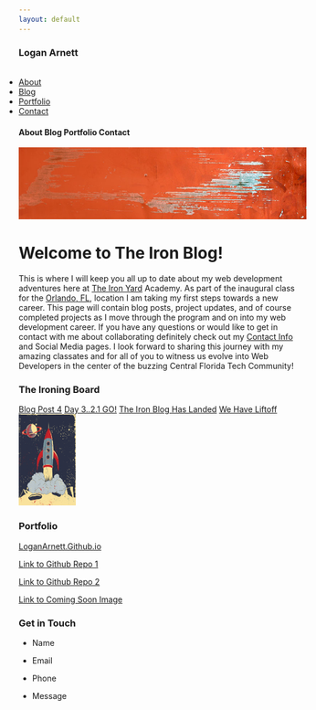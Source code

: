 ```yaml
---
layout: default
---
```

### Logan Arnett

<div id="navbar" >
    <ul id="nav" style="display: inline;">
        <li><a href="/">About</a></li>
        <li><a href="/">Blog</a></li>
        <li><a href="/">Portfolio</a></li>
        <li><a href="/">Contact</a></li>
    </ul>
</div>

#### About Blog Portfolio Contact

<div id ="banner"><img src="images/paintbg.jpg" alt="images/wolvevo.png" width="auto"></div>

# Welcome to The Iron Blog!
This is where I will keep you all up to date about my web development
adventures here at [The Iron Yard](http://theironyard.com/) Academy. As part
of the inaugural class for the [Orlando, FL](http://theironyard.com/locations/orlando/), location I
am taking my first steps towards a new career. This page will contain blog posts,
project updates, and of course completed projects as I move through the program
and on into my web development career. If you have any questions or would like 
to get in contact with me about collaborating definitely check out my [Contact Info](#contact)
and Social Media pages. I look forward to sharing this journey with my amazing
classates and for all of you to witness us evolve into Web Developers in the 
center of the buzzing Central Florida Tech Community!

### The Ironing Board

[Blog Post 4](/)
[Day 3..2.1 GO!](/2014/09/24/Day-3-2-1-Go)
[The Iron Blog Has Landed](/2014/09/23/The-Iron-Blog-Has-Landed)
[We Have Liftoff](/2014/09/22/We-Have-Liftoff)<img src="images/liftoff.png" alt="" width="100" height="160">

### Portfolio

[LoganArnett.Github.io](https://github.com/LoganArnett/LoganArnett.github.io)

[Link to Github Repo 1](/)

[Link to Github Repo 2](/)

[Link to Coming Soon Image](/)

### Get in Touch

* Name

* Email
 
* Phone

* Message






